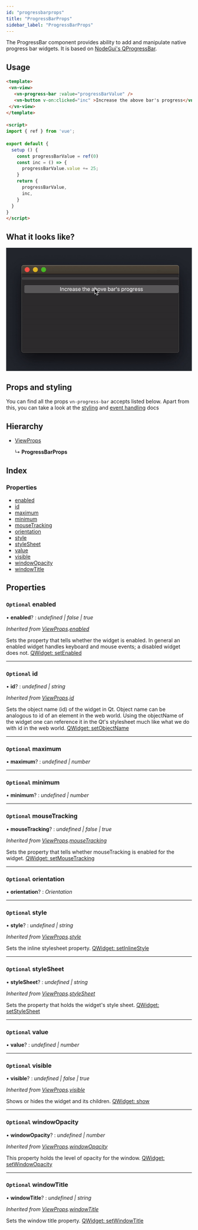 ```yaml
---
id: "progressbarprops"
title: "ProgressBarProps"
sidebar_label: "ProgressBarProps"
---
```


The ProgressBar component provides ability to add and manipulate native progress bar widgets.
It is based on [NodeGui's QProgressBar](https://docs.nodegui.org/docs/api/generated/classes/qprogressbar/).

## Usage

```html
<template>
 <vn-view>
   <vn-progress-bar :value="progressBarValue" />
   <vn-button v-on:clicked="inc" >Increase the above bar's progress</vn-button>
 </vn-view>
</template>

<script>
import { ref } from 'vue';

export default {
  setup () {
    const progressBarValue = ref(0)
    const inc = () => {
      progressBarValue.value += 25;
    }
    return {
      progressBarValue,
      inc,
    }
  }
}
</script>
```

## What it looks like?

![progress-bar-demo](/img/vn-progress-bar.gif)

## Props and styling

You can find all the props `vn-progress-bar` accepts listed below.
Apart from this, you can take a look at the [styling](/docs/guides/3-styling)
and [event handling](/docs/guides/5-handle-events) docs

## Hierarchy

* [ViewProps](viewprops.md)

  ↳ **ProgressBarProps**

## Index

### Properties

* [enabled](progressbarprops.md#optional-enabled)
* [id](progressbarprops.md#optional-id)
* [maximum](progressbarprops.md#optional-maximum)
* [minimum](progressbarprops.md#optional-minimum)
* [mouseTracking](progressbarprops.md#optional-mousetracking)
* [orientation](progressbarprops.md#optional-orientation)
* [style](progressbarprops.md#optional-style)
* [styleSheet](progressbarprops.md#optional-stylesheet)
* [value](progressbarprops.md#optional-value)
* [visible](progressbarprops.md#optional-visible)
* [windowOpacity](progressbarprops.md#optional-windowopacity)
* [windowTitle](progressbarprops.md#optional-windowtitle)

## Properties

### `Optional` enabled

• **enabled**? : *undefined | false | true*

*Inherited from [ViewProps](viewprops.md).[enabled](viewprops.md#optional-enabled)*

Sets the property that tells whether the widget is enabled. In general an enabled widget handles keyboard and mouse events; a disabled widget does not. [QWidget: setEnabled](https://docs.nodegui.org/docs/api/NodeWidget#widgetsetenabledenabled)

___

### `Optional` id

• **id**? : *undefined | string*

*Inherited from [ViewProps](viewprops.md).[id](viewprops.md#optional-id)*

Sets the object name (id) of the widget in Qt. Object name can be analogous to id of an element in the web world. Using the objectName of the widget one can reference it in the Qt's stylesheet much like what we do with id in the web world. [QWidget: setObjectName](https://docs.nodegui.org/docs/api/NodeWidget#widgetsetobjectnameobjectname)

___

### `Optional` maximum

• **maximum**? : *undefined | number*

___

### `Optional` minimum

• **minimum**? : *undefined | number*

___

### `Optional` mouseTracking

• **mouseTracking**? : *undefined | false | true*

*Inherited from [ViewProps](viewprops.md).[mouseTracking](viewprops.md#optional-mousetracking)*

Sets the property that tells whether mouseTracking is enabled for the widget. [QWidget: setMouseTracking](https://docs.nodegui.org/docs/api/NodeWidget#widgetsetmousetrackingismousetracked)

___

### `Optional` orientation

• **orientation**? : *Orientation*

___

### `Optional` style

• **style**? : *undefined | string*

*Inherited from [ViewProps](viewprops.md).[style](viewprops.md#optional-style)*

Sets the inline stylesheet property. [QWidget: setInlineStyle](https://docs.nodegui.org/docs/api/NodeWidget#widgetsetinlinestylestyle)

___

### `Optional` styleSheet

• **styleSheet**? : *undefined | string*

*Inherited from [ViewProps](viewprops.md).[styleSheet](viewprops.md#optional-stylesheet)*

Sets the property that holds the widget's style sheet. [QWidget: setStyleSheet](https://docs.nodegui.org/docs/api/NodeWidget#widgetsetstylesheetstylesheet)

___

### `Optional` value

• **value**? : *undefined | number*

___

### `Optional` visible

• **visible**? : *undefined | false | true*

*Inherited from [ViewProps](viewprops.md).[visible](viewprops.md#optional-visible)*

Shows or hides the widget and its children. [QWidget: show](https://docs.nodegui.org/docs/api/NodeWidget#widgetshow)

___

### `Optional` windowOpacity

• **windowOpacity**? : *undefined | number*

*Inherited from [ViewProps](viewprops.md).[windowOpacity](viewprops.md#optional-windowopacity)*

This property holds the level of opacity for the window. [QWidget: setWindowOpacity](https://docs.nodegui.org/docs/api/NodeWidget#widgetsetwindowopacityopacity)

___

### `Optional` windowTitle

• **windowTitle**? : *undefined | string*

*Inherited from [ViewProps](viewprops.md).[windowTitle](viewprops.md#optional-windowtitle)*

Sets the window title property. [QWidget: setWindowTitle](https://docs.nodegui.org/docs/api/NodeWidget#widgetsetwindowtitletitle)
